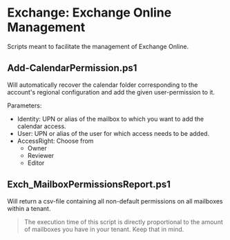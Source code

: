 # Exchange: Exchange Online Management
Scripts meant to facilitate the management of Exchange Online.

## Add-CalendarPermission.ps1
Will automatically recover the calendar folder corresponding to the account's regional configuration and add the given user-permission to it.

Parameters:
- Identity: UPN or alias of the mailbox to which you want to add the calendar access.
- User: UPN or alias of the user for which access needs to be added.
- AccessRight: Choose from
    - Owner
    - Reviewer
    - Editor

## Exch_MailboxPermissionsReport.ps1
Will return a csv-file containing all non-default permissions on all mailboxes within a tenant.
> The execution time of this script is directly proportional to the amount of mailboxes you have in your tenant. Keep that in mind.